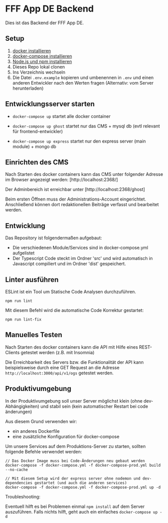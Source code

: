 # FFF App DE Backend

Dies ist das Backend der FFF App DE.

## Setup

1. [docker installieren](https://docs.docker.com/install/)
2. [docker-compose installieren](https://docs.docker.com/compose/install/)
3. [Node.js und npm installieren](https://docs.npmjs.com/downloading-and-installing-node-js-and-npm)
4. Dieses Repo lokal clonen
5. Ins Verzeichnis wechseln
6. Die Datei `.env.example` kopieren und umbenennen in `.env` und einen anderen Entwickler nach den Werten fragen (Alternativ: vom Server herunterladen)


## Entwicklungsserver starten

* `docker-compose up` startet alle docker container

* `docker-compose up ghost` startet nur das CMS + mysql db (evtl relevant für frontend-entwickler)
* `docker-compose up express` startet nur den express server (main module) + mongo db


## Einrichten des CMS

Nach Starten des docker containers kann das CMS unter folgender Adresse im Browser angezeigt werden:
[http://localhost:2368/]

Der Adminbereich ist erreichbar unter [http://localhost:2368/ghost]

Beim ersten Öffnen muss der Administrations-Account eingerichtet.
Anschließend können dort redaktionellen Beiträge verfasst und bearbeitet werden.


## Entwicklung

Das Repository ist folgendermaßen aufgebaut:

* Die verschiedenen Module/Services sind in docker-compose.yml aufgelistet
* Der Typescript Code steckt im Ordner 'src' und wird automatisch in Javascript compiliert und im Ordner 'dist' gespeichert.


## Linter ausführen

ESLint ist ein Tool um Statische Code Analysen durchzuführen.

`npm run lint`


Mit diesem Befehl wird die automatische Code Korrektur gestartet:

`npm run lint-fix`

## Manuelles Testen

Nach Starten des docker containers kann die API mit Hilfe eines REST-Clients getestet werden (z.B. mit Insomnia)

Die Erreichbarkeit des Servers bzw. die Funktionalität der API kann beispielsweise durch eine GET Request an die Adresse `http://localhost:3000/api/v1/ogs` getestet werden.


## Produktivumgebung

In der Produktivumgebung soll unser Server möglichst klein (ohne dev-Abhängigkeiten) und stabil sein (kein automatischer Restart bei code änderungen)

Aus diesem Grund verwenden wir:
* ein anderes Dockerfile
* eine zusätzliche Konfiguration für docker-compose

Um unsere Services auf dem Produktions-Server zu starten, sollten folgende Befehle verwendet werden:

```
// Das Docker Image muss bei Code-Änderungen neu gebaut werden
docker-compose -f docker-compose.yml -f docker-compose-prod.yml build --no-cache

// Mit diesem Setup wird der express server ohne nodemon und dev-dependencies gestartet (und auch die anderen services)
docker-compose -f docker-compose.yml -f docker-compose-prod.yml up -d
```

Troubleshooting:

Eventuell hilft es bei Problemen einmal `npm install` auf dem Server auszuführen.
Falls nichts hilft, geht auch ein einfaches `docker-compose up -d`
